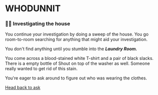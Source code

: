 # WHODUNNIT 

### 🕵️‍♂️ Investigating the house 

You continue your investigation by doing a sweep of the house. You go room-to-room searching for anything that might aid your investigation. 

You don't find anything until you stumble into the ***Laundry Room.*** 

You come across a blood-stained white T-shirt and a pair of black slacks. There is a empty bottle of Shout on top of the washer as well. Someone really wanted to get rid of this stain. 

You're eager to ask around to figure out who was wearing the clothes.

[Head back to ask](./scene3C.md)